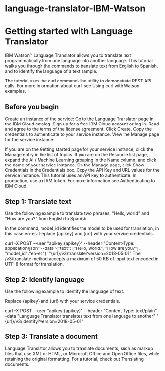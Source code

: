# language-translator-IBM-Watson

# Getting started with Language Translator

IBM Watson™ Language Translator allows you to translate text programmatically from one language into another language. This tutorial walks you through the commands to translate text from English to Spanish, and to identify the language of a text sample.

The tutorial uses the curl command-line utility to demonstrate REST API calls. For more information about curl, see Using curl with Watson examples.

## Before you begin

Create an instance of the service:
Go to the Language Translator page in the IBM Cloud catalog.
Sign up for a free IBM Cloud account or log in.
Read and agree to the terms of the license agreement.
Click Create.
Copy the credentials to authenticate to your service instance:
View the Manage page for the service instance:

If you are on the Getting started page for your service instance, click the Manage entry in the list of topics.
If you are on the Resource list page, expand the AI / Machine Learning grouping in the Name column, and click the name of your service instance.
On the Manage page, click Show Credentials in the Credentials box.
Copy the API Key and URL values for the service instance.
This tutorial uses an API key to authenticate. In production, use an IAM token. For more information see Authenticating to IBM Cloud.

## Step 1: Translate text

Use the following example to translate two phrases, "Hello, world" and "How are you?" from English to Spanish.

In the command, model_id identifies the model to be used for translation, in this case en-es.
Replace {apikey} and {url} with your service credentials.

curl -X POST --user "apikey:{apikey}" --header "Content-Type: application/json" --data '{"text": ["Hello, world.", "How are you?"], "model_id":"en-es"}' "{url}/v3/translate?version=2018-05-01"
The /v3/translate method accepts a maximum of 50 KB of input text encoded in UTF-8 format for translation.

## Step 2: Identify language

Use the following example to identify the language of text.

Replace {apikey} and {url} with your service credentials.

curl -X POST --user "apikey:{apikey}" --header "Content-Type: text/plain" --data "Language Translator translates text from one language to another" "{url}/v3/identify?version=2018-05-01"

## Step 3: Translate a document

Language Translator allows you to translate documents, such as markup files that use XML or HTML, or Microsoft Office and Open Office files, while retaining the original formatting. For a tutorial, check out Translating documents.

